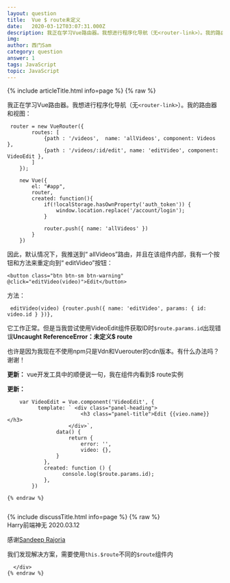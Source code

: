 ```yaml
---
layout: question
title:  Vue $ route未定义
date:   2020-03-12T03:07:31.000Z
description: 我正在学习Vue路由器。我想进行程序化导航（无<router-link>）。我的路由器和视图： router = new VueRouter({  ...
img: 
author: 西门Sam
category: question
answer: 1
tags: JavaScript
topic: JavaScript
---
```

<div class="article-root">
  <div class="article">
    {% include articleTitle.html info=page %}
    {% raw %}
    <div class="article-content"><p><font style="vertical-align: inherit;"><font style="vertical-align: inherit;">我正在学习Vue路由器。</font><font style="vertical-align: inherit;">我想进行程序化导航（无</font></font><code>&lt;router-link&gt;</code><font style="vertical-align: inherit;"><font style="vertical-align: inherit;">）。</font><font style="vertical-align: inherit;">我的路由器和视图：</font></font></p>

<pre><code> router = new VueRouter({<font></font>
        routes: [<font></font>
            {path : '/videos',  name: 'allVideos', component: Videos },<font></font>
            {path : '/videos/:id/edit', name: 'editVideo', component: VideoEdit },<font></font>
        ]<font></font>
    });<font></font>
<font></font>
    new Vue({<font></font>
        el: "#app",<font></font>
        router,<font></font>
        created: function(){<font></font>
            if(!localStorage.hasOwnProperty('auth_token')) {<font></font>
                window.location.replace('/account/login');<font></font>
            }<font></font>
<font></font>
            router.push({ name: 'allVideos' })<font></font>
        }<font></font>
    })<font></font>
</code></pre>

<p><font style="vertical-align: inherit;"><font style="vertical-align: inherit;">因此，默认情况下，我推送到“ allVideos”路由，并且在该组件内部，我有一个按钮和方法来重定向到“ editVideo”按钮：</font></font></p>

<pre><code>&lt;button class="btn btn-sm btn-warning" @click="editVideo(video)"&gt;Edit&lt;/button&gt;
</code></pre>

<p><font style="vertical-align: inherit;"><font style="vertical-align: inherit;">方法： </font></font></p>

<pre><code> editVideo(video) {router.push({ name: 'editVideo', params: { id: video.id } })},
</code></pre>

<p><font style="vertical-align: inherit;"><font style="vertical-align: inherit;">它工作正常。</font><font style="vertical-align: inherit;">但是当我尝试使用VideoEdit组件获取ID时</font></font><code>$route.params.id</code><font style="vertical-align: inherit;"><font style="vertical-align: inherit;">出现错误</font></font><strong><font style="vertical-align: inherit;"><font style="vertical-align: inherit;">Uncaught ReferenceError：未定义$ route</font></font></strong></p>

<p><font style="vertical-align: inherit;"><font style="vertical-align: inherit;">也许是因为我现在不使用npm只是Vdn和Vuerouter的cdn版本。</font><font style="vertical-align: inherit;">有什么办法吗？</font><font style="vertical-align: inherit;">谢谢！</font></font></p>

<p><strong><font style="vertical-align: inherit;"><font style="vertical-align: inherit;">更新：</font></font></strong><font style="vertical-align: inherit;"><font style="vertical-align: inherit;"> vue开发工具中的顺便说一句，我在组件内看到$ route实例</font></font></p>

<p><strong><font style="vertical-align: inherit;"><font style="vertical-align: inherit;">更新：</font></font></strong> </p>

<pre><code>    var VideoEdit = Vue.component('VideoEdit', {<font></font>
          template: ` &lt;div class="panel-heading"&gt;<font></font>
                        &lt;h3 class="panel-title"&gt;Edit {{vieo.name}}&lt;/h3&gt;<font></font>
                    &lt;/div&gt;`,<font></font>
                data() {<font></font>
                    return {<font></font>
                        error: '',<font></font>
                        video: {},<font></font>
                }<font></font>
            },        <font></font>
            created: function () {<font></font>
                  console.log($route.params.id);<font></font>
            },<font></font>
        })<font></font>
</code></pre></div>
    {% endraw %}
  </div>
  <p style="height: 0;width:0;overflow: hidden;"> 第921篇《Vue $ route未定义》来自Winter(https://github.com/aiyld/aiyld.github.io)的站点</p>
  <div class="discuss-wrapper">
    {% include discussTitle.html info=page %}
    {% raw %}
    <div class="discuss-item">
        <div class="discuss-parent">
          <div class="discuss-meta">
            <span class="discuss-user">Harry前端神无</span>
            <span class="discuss-time">2020.03.12</span>
          </div>
          <div class="discuss-comment"><p><font style="vertical-align: inherit;"><font style="vertical-align: inherit;">感谢</font></font><a href="https://stackoverflow.com/users/1323813/sandeep-rajoria"><font style="vertical-align: inherit;"><font style="vertical-align: inherit;">Sandeep Rajoria</font></font></a></p>

<p><font style="vertical-align: inherit;"><font style="vertical-align: inherit;">我们发现解决方案，需要使用</font></font><code>this.$route</code><font style="vertical-align: inherit;"><font style="vertical-align: inherit;">不同的</font></font><code>$route</code><font style="vertical-align: inherit;"><font style="vertical-align: inherit;">组件内</font></font></p></div>
        </div>
        
      </div>
    {% endraw %}
  </div>
<div>
